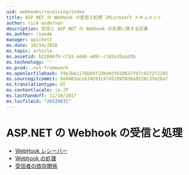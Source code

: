 ```yaml
---
uid: webhooks/receiving/index
title: ASP.NET の Webhook の受信と処理 |Microsoft ドキュメント
author: rick-anderson
description: 受信と ASP.NET の Webhook の処理に関する記事
ms.author: riande
manager: wpickett
ms.date: 10/14/2016
ms.topic: article
ms.assetid: b22046f9-c7a1-4d46-a80c-c7d2e35aad3b
ms.technology: ''
ms.prod: .net-framework
ms.openlocfilehash: fde3b6c27bbb8f23be8df650637fd7c85f2f2285
ms.sourcegitcommit: 9a9483aceb34591c97451997036a9120c3fe2baf
ms.translationtype: HT
ms.contentlocale: ja-JP
ms.lasthandoff: 11/10/2017
ms.locfileid: "26529831"
---
```

# <a name="aspnet-webhooks---receiving-and-processing"></a>ASP.NET の Webhook の受信と処理

* [WebHook レシーバー](receivers.md)
* [Webhook の処理](handlers.md)
* [受信者の依存関係](dependencies.md)
